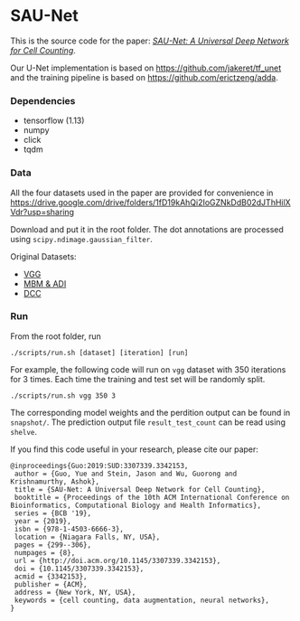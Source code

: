 # SAU-Net
This is the source code for the paper: [*SAU-Net: A Universal Deep Network for Cell Counting*](https://dl.acm.org/citation.cfm?id=3342153). 

Our U-Net implementation is based on https://github.com/jakeret/tf_unet and the training pipeline is based on https://github.com/erictzeng/adda.

### Dependencies
- tensorflow (1.13)
- numpy 
- click
- tqdm


### Data
All the four datasets used in the paper are provided for convenience in 
https://drive.google.com/drive/folders/1fD19kAhQi2IoGZNkDdB02dJThHilXVdr?usp=sharing

Download and put it in the root folder. The dot annotations are processed using `scipy.ndimage.gaussian_filter`.

Original Datasets:
- [VGG](http://www.robots.ox.ac.uk/~vgg/research/counting/cells.zip)
- [MBM & ADI](https://github.com/ieee8023/countception)
- [DCC](https://github.com/markmarsden/DublinCellDataset)


### Run

From the root folder, run
```
./scripts/run.sh [dataset] [iteration] [run] 
```
For example, the following code will run on `vgg` dataset with 350 iterations for 3 times. Each time the training and test set will be randomly split.
```
./scripts/run.sh vgg 350 3
```
The corresponding model weights and the perdition output can be found in `snapshot/`. The prediction output file `result_test_count` can be read using `shelve`. 

If you find this code useful in your research, please cite our paper:
```
@inproceedings{Guo:2019:SUD:3307339.3342153,
 author = {Guo, Yue and Stein, Jason and Wu, Guorong and Krishnamurthy, Ashok},
 title = {SAU-Net: A Universal Deep Network for Cell Counting},
 booktitle = {Proceedings of the 10th ACM International Conference on Bioinformatics, Computational Biology and Health Informatics},
 series = {BCB '19},
 year = {2019},
 isbn = {978-1-4503-6666-3},
 location = {Niagara Falls, NY, USA},
 pages = {299--306},
 numpages = {8},
 url = {http://doi.acm.org/10.1145/3307339.3342153},
 doi = {10.1145/3307339.3342153},
 acmid = {3342153},
 publisher = {ACM},
 address = {New York, NY, USA},
 keywords = {cell counting, data augmentation, neural networks},
} 
```
